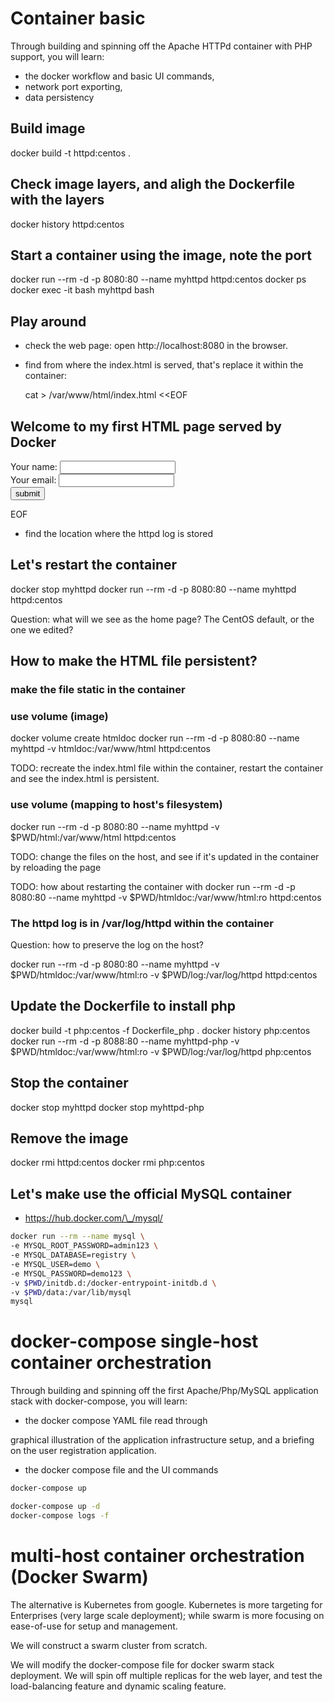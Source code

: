 # Container basic

Through building and spinning off the Apache HTTPd container with PHP support, you will learn:

- the docker workflow and basic UI commands,
- network port exporting,
- data persistency

## Build image

docker build -t httpd:centos .

## Check image layers, and aligh the Dockerfile with the layers

docker history httpd:centos

## Start a container using the image, note the port

docker run --rm -d -p 8080:80 --name myhttpd httpd:centos
docker ps
docker exec -it bash myhttpd bash

## Play around

- check the web page: open http://localhost:8080 in the browser.
- find from where the index.html is served, that's replace it within the container:

   cat > /var/www/html/index.html <<EOF
<html>
<head></head>
<body>
<h2>Welcome to my first HTML page served by Docker</h2>
<form action="hello.php" method="POST">
    Your name: <input type="text" name="name"></br>
    Your email: <input type="text" name="email"></br>
<input value="submit" name="submit" type="submit">
</form>
</body>
</html>
EOF

- find the location where the httpd log is stored

## Let's restart the container

docker stop myhttpd
docker run --rm -d -p 8080:80 --name myhttpd httpd:centos

Question: what will we see as the home page? The CentOS default, or the one we edited?

## How to make the HTML file persistent?

### make the file static in the container

### use volume (image)
docker volume create htmldoc
docker run --rm -d -p 8080:80 --name myhttpd -v htmldoc:/var/www/html httpd:centos

TODO: recreate the index.html file within the container, restart the container and see the index.html is persistent.

### use volume (mapping to host's filesystem)
docker run --rm -d -p 8080:80 --name myhttpd -v $PWD/html:/var/www/html httpd:centos

TODO: change the files on the host, and see if it's updated in the container by reloading the page

TODO: how about restarting the container with
docker run --rm -d -p 8080:80 --name myhttpd -v $PWD/htmldoc:/var/www/html:ro httpd:centos

### The httpd log is in /var/log/httpd within the container

Question: how to preserve the log on the host?

docker run --rm -d -p 8080:80 --name myhttpd -v $PWD/htmldoc:/var/www/html:ro -v $PWD/log:/var/log/httpd httpd:centos

## Update the Dockerfile to install php
docker build -t php:centos -f Dockerfile_php .
docker history php:centos
docker run --rm -d -p 8088:80 --name myhttpd-php -v $PWD/htmldoc:/var/www/html:ro -v $PWD/log:/var/log/httpd php:centos

## Stop the container
docker stop myhttpd
docker stop myhttpd-php

## Remove the image
docker rmi httpd:centos
docker rmi php:centos

## Let's make use the official MySQL container

- https://hub.docker.com/\_/mysql/

```bash
docker run --rm --name mysql \
-e MYSQL_ROOT_PASSWORD=admin123 \
-e MYSQL_DATABASE=registry \
-e MYSQL_USER=demo \
-e MYSQL_PASSWORD=demo123 \
-v $PWD/initdb.d:/docker-entrypoint-initdb.d \
-v $PWD/data:/var/lib/mysql
mysql
```

# docker-compose single-host container orchestration
Through building and spinning off the first Apache/Php/MySQL application stack with docker-compose, you will learn:

- the docker compose YAML file read through

graphical illustration of the application infrastructure setup, and a briefing on the user registration application.

- the docker compose file and the UI commands

```bash
docker-compose up

docker-compose up -d
docker-compose logs -f
```

# multi-host container orchestration (Docker Swarm)
The alternative is Kubernetes from google. Kubernetes is more targeting for Enterprises (very large scale deployment); while swarm is more focusing on ease-of-use for setup and management.

We will construct a swarm cluster from scratch.

We will modify the docker-compose file for docker swarm stack deployment. We will spin off multiple replicas for the web layer, and test the load-balancing feature and dynamic scaling feature.
